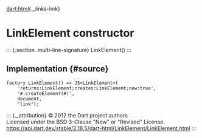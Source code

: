 [dart:html](../../dart-html/dart-html-library){._links-link}

LinkElement constructor
=======================

::: {.section .multi-line-signature}
LinkElement()
:::

Implementation {#source}
--------------

``` {.language-dart data-language="dart"}
factory LinkElement() => JS<LinkElement>(
    'returns:LinkElement;creates:LinkElement;new:true',
    '#.createElement(#)',
    document,
    "link");
```

::: {._attribution}
© 2012 the Dart project authors\
Licensed under the BSD 3-Clause \"New\" or \"Revised\" License.\
<https://api.dart.dev/stable/2.18.5/dart-html/LinkElement/LinkElement.html>
:::
